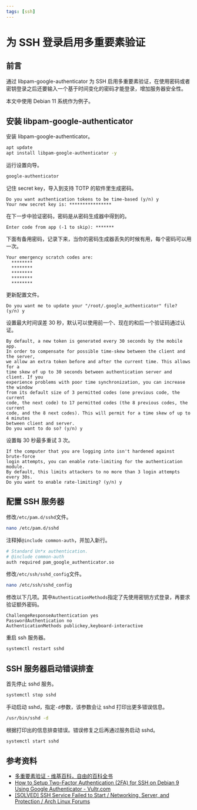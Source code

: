 ```yaml
---
tags: [ssh]
---
```


# 为 SSH 登录启用多重要素验证

## 前言

通过 libpam-google-authenticator 为 SSH 启用多重要素验证，在使用密码或者密钥登录之后还要输入一个基于时间变化的密码才能登录，增加服务器安全性。

本文中使用 Debian 11 系统作为例子。

## 安装 libpam-google-authenticator

安装 libpam-google-authenticator。

```bash
apt update
apt install libpam-google-authenticator -y
```

运行设置向导。

```bash
google-authenticator
```

记住 secret key，导入到支持 TOTP 的软件里生成密码。

```text
Do you want authentication tokens to be time-based (y/n) y
Your new secret key is: ****************
```

在下一步中验证密码，密码是从密码生成器中得到的。

```text
Enter code from app (-1 to skip): *******
```

下面有备用密码，记录下来，当你的密码生成器丢失的时候有用，每个密码可以用一次。

```text
Your emergency scratch codes are:
  ********
  ********
  ********
  ********
  ********
```

更新配置文件。

```text
Do you want me to update your "/root/.google_authenticator" file? (y/n) y
```

设置最大时间误差 30 秒，默认可以使用前一个、现在的和后一个验证码通过认证。

```text
By default, a new token is generated every 30 seconds by the mobile app.
In order to compensate for possible time-skew between the client and the server,
we allow an extra token before and after the current time. This allows for a
time skew of up to 30 seconds between authentication server and client. If you
experience problems with poor time synchronization, you can increase the window
from its default size of 3 permitted codes (one previous code, the current
code, the next code) to 17 permitted codes (the 8 previous codes, the current
code, and the 8 next codes). This will permit for a time skew of up to 4 minutes
between client and server.
Do you want to do so? (y/n) y
```

设置每 30 秒最多重试 3 次。

```text
If the computer that you are logging into isn't hardened against brute-force
login attempts, you can enable rate-limiting for the authentication module.
By default, this limits attackers to no more than 3 login attempts every 30s.
Do you want to enable rate-limiting? (y/n) y
```

## 配置 SSH 服务器

修改`/etc/pam.d/sshd`文件。

```bash
nano /etc/pam.d/sshd
```

注释掉`@include common-auth`，并加入新行。

```bash
# Standard Un*x authentication.
# @include common-auth
auth required pam_google_authenticator.so
```

修改`/etc/ssh/sshd_config`文件。

```bash
nano /etc/ssh/sshd_config
```

修改以下几项。其中`AuthenticationMethods`指定了先使用密钥方式登录，再要求验证额外密码。

```text
ChallengeResponseAuthentication yes
PasswordAuthentication no
AuthenticationMethods publickey,keyboard-interactive
```

重启 ssh 服务器。

```bash
systemctl restart sshd
```

## SSH 服务器启动错误排查

首先停止 sshd 服务。

```bash
systemctl stop sshd
```

手动启动 sshd，指定`-d`参数，该参数会让 sshd 打印出更多错误信息。

```bash
/usr/bin/sshd -d
```

根据打印出的信息排查错误。错误修复之后再通过服务启动 sshd。

```bash
systemctl start sshd
```

## 参考资料

- [多重要素验证 - 维基百科，自由的百科全书](https://zh.wikipedia.org/wiki/%E5%A4%9A%E9%87%8D%E8%A6%81%E7%B4%A0%E9%A9%97%E8%AD%89)
- [How to Setup Two-Factor Authentication (2FA) for SSH on Debian 9 Using Google Authenticator - Vultr.com](https://www.vultr.com/docs/how-to-setup-two-factor-authentication-2fa-for-ssh-on-debian-9-using-google-authenticator/)
- [\[SOLVED\] SSH Service Failed to Start / Networking, Server, and Protection / Arch Linux Forums](https://bbs.archlinux.org/viewtopic.php?id=227787)
